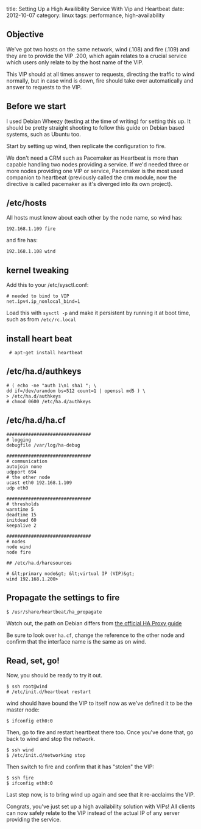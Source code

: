 title: Setting Up a High Availibility Service With Vip and Heartbeat
date:    2012-10-07
category: linux
tags: performance, high-availability

## Objective

We've got two hosts on the same network, wind (.108) and fire
(.109) and they are to provide the VIP .200, which again
relates to a crucial service which users only relate to by the
host name of the VIP.


This VIP should at all times answer to requests, directing the
traffic to wind normally, but in case wind is down, fire
should take over automatically and answer to requests to the
VIP.

## Before we start

I used Debian Wheezy (testing at the time of writing) for
setting this up. It should be pretty straight shooting to
follow this guide on Debian based systems, such as Ubuntu too.


Start by setting up wind, then replicate the configuration to fire.


We don't need a CRM such as Pacemaker as Heartbeat is more
than capable handling two nodes providing a service. If we'd
needed three or more nodes providing one VIP or service,
Pacemaker is the most used companion to heartbeat (previously
called the crm module, now the directive is called pacemaker
as it's diverged into its own project).


## /etc/hosts

All hosts must know about each other by the node name, so wind
has:

    192.168.1.109 fire


and fire has:

    192.168.1.108 wind

## kernel tweaking

Add this to your /etc/sysctl.conf:

    # needed to bind to VIP
    net.ipv4.ip_nonlocal_bind=1


Load this with `sysctl -p` and make it persistent by running it
at boot time, such as from `/etc/rc.local`

## install heart beat

     # apt-get install heartbeat

## /etc/ha.d/authkeys
```
# ( echo -ne "auth 1\n1 sha1 "; \
dd if=/dev/urandom bs=512 count=1 | openssl md5 ) \
> /etc/ha.d/authkeys
# chmod 0600 /etc/ha.d/authkeys
```

## /etc/ha.d/ha.cf

```
###############################
# logging
debugfile /var/log/ha-debug

###############################
# communication
autojoin none
udpport 694
# the other node
ucast eth0 192.168.1.109
udp eth0

###############################
# thresholds
warntime 5
deadtime 15
initdead 60
keepalive 2

###############################
# nodes
node wind
node fire

## /etc/ha.d/haresources

# &lt;primary node&gt; &lt;virtual IP (VIP)&gt;
wind 192.168.1.200>
```

## Propagate the settings to fire

```
$ /usr/share/heartbeat/ha_propagate
```

Watch out, the path on Debian differs from <a
href="http://www.linux-ha.org/doc/users-guide/_propagating_the_cluster_configuration_to_cluster_nodes.html">the
official HA Proxy guide</a>


Be sure to look over `ha.cf`, change the reference to the other node
and confirm that the interface name is the same as on wind.

## Read, set, go!

Now, you should be ready to try it out.


    $ ssh root@wind
    # /etc/init.d/heartbeat restart


wind should have bound the VIP to itself now as we've defined
it to be the master node:

    $ ifconfig eth0:0


Then, go to fire and restart heartbeat there too. Once you've
done that, go back to wind and stop the network.

    $ ssh wind
    $ /etc/init.d/networking stop


Then switch to fire and confirm that it has "stolen" the VIP:

    $ ssh fire
    $ ifconfig eth0:0


Last step now, is to bring wind up again and see that it re-acclaims
the VIP.

Congrats, you've just set up a high availability solution with VIPs!
All clients can now safely relate to the VIP instead of the actual IP
of any server providing the service.

